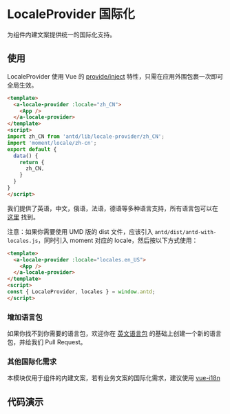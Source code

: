 # LocaleProvider 国际化

为组件内建文案提供统一的国际化支持。

## 使用

LocaleProvider 使用 Vue 的 [provide/inject](https://cn.vuejs.org/v2/api/#provide-inject) 特性，只需在应用外围包裹一次即可全局生效。

````html
<template>
  <a-locale-provider :locale="zh_CN">
    <App />
  </a-locale-provider>
</template>
<script>
import zh_CN from 'antd/lib/locale-provider/zh_CN';
import 'moment/locale/zh-cn';
export default {
  data() {
    return {
      zh_CN,
    }
  }
}
</script>
````

我们提供了英语，中文，俄语，法语，德语等多种语言支持，所有语言包可以在 [这里](https://github.com/vueComponent/ant-design/tree/master/components/locale-provider) 找到。

注意：如果你需要使用 UMD 版的 dist 文件，应该引入 `antd/dist/antd-with-locales.js`，同时引入 moment 对应的 locale，然后按以下方式使用：

````html
<template>
  <a-locale-provider :locale="locales.en_US">
    <App />
  </a-locale-provider>
</template>
<script>
const { LocaleProvider, locales } = window.antd;
</script>
````

### 增加语言包

如果你找不到你需要的语言包，欢迎你在 [英文语言包](https://github.com/vueComponent/ant-design/blob/master/components/locale-provider/en_US.js) 的基础上创建一个新的语言包，并给我们 Pull Request。

### 其他国际化需求

本模块仅用于组件的内建文案，若有业务文案的国际化需求，建议使用 [vue-i18n](https://github.com/kazupon/vue-i18n)

## 代码演示
